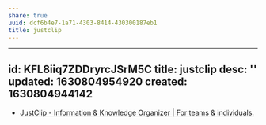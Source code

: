```yaml
---
share: true
uuid: dcf6b4e7-1a71-4303-8414-430300187eb1
title: justclip
---
```

---
id: KFL8iiq7ZDDryrcJSrM5C
title: justclip
desc: ''
updated: 1630804954920
created: 1630804944142
---

* [JustClip - Information & Knowledge Organizer | For teams & individuals.](https://justclip.co/)
